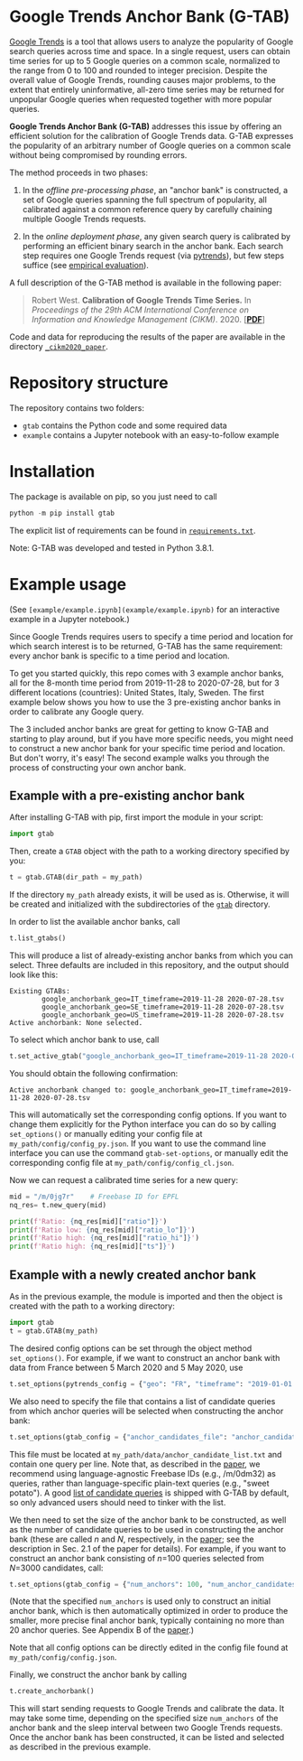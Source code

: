 # Google Trends Anchor Bank (G-TAB)

[Google Trends](https://trends.google.com/) is a tool that allows users to analyze the popularity of Google search queries across time and space.
In a single request, users can obtain time series for up to 5 Google queries on a common scale, normalized to the range from 0 
to 100 and rounded to integer precision.
Despite the overall value of Google Trends, rounding causes major problems, to the extent that entirely uninformative, 
all-zero time series may be returned for unpopular Google queries when requested together with more popular queries.

**Google Trends Anchor Bank (G-TAB)**
addresses this issue by offering an efficient solution for the calibration of Google Trends data.
G-TAB expresses the popularity of an arbitrary number of Google queries on a common scale without being compromised by 
rounding errors.

The method proceeds in two phases:

1. In the *offline pre-processing phase*, an "anchor bank" is constructed, a set of Google queries spanning the full spectrum 
of popularity, all calibrated against a common reference query by carefully chaining multiple Google Trends requests.

2. In the *online deployment phase*, any given search query is calibrated by performing an efficient binary search in the anchor bank.
Each search step requires one Google Trends request (via [pytrends](https://github.com/GeneralMills/pytrends)), but few
 steps suffice (see [empirical evaluation](https://arxiv.org/abs/2007.13861)).

A full description of the G-TAB method is available in the following paper:

> Robert West. **Calibration of Google Trends Time Series.** In *Proceedings of the 29th ACM International Conference on Information and Knowledge Management (CIKM)*. 2020. [**[PDF](https://arxiv.org/abs/2007.13861)**]

Code and data for reproducing the results of the paper are available in the directory [`_cikm2020_paper`](_cikm2020_paper).



# Repository structure

The repository contains two folders:

- `gtab` contains the Python code and some required data
- `example` contains a Jupyter notebook with an easy-to-follow example


# Installation

The package is available on pip, so you just need to call
~~~python
python -m pip install gtab
~~~

The explicit list of requirements can be found in [`requirements.txt`](requirements.txt).

Note: G-TAB was developed and tested in Python 3.8.1.


# Example usage

(See `[example/example.ipynb](example/example.ipynb)` for an interactive example in a Jupyter notebook.)

Since Google Trends requires users to specify a time period and location for which search interest is to be returned, G-TAB has the same requirement:
every anchor bank is specific to a time period and location.

To get you started quickly, this repo comes with 3 example anchor banks, all for the 8-month time period from 2019-11-28 to 2020-07-28, but for 3 different locations (countries): United States, Italy, Sweden.
The first example below shows you how to use the 3 pre-existing anchor banks in order to calibrate any Google query.

The 3 included anchor banks are great for getting to know G-TAB and starting to play around, but if you have more specific needs, you might need to construct a new anchor bank for your specific time period and location. But don't worry, it's easy!
The second example walks you through the process of constructing your own anchor bank.

## Example with a pre-existing anchor bank

After installing G-TAB with pip, first import the module in your script:
~~~python
import gtab
~~~

Then, create a `GTAB` object with the path to a working directory specified by you:
~~~python
t = gtab.GTAB(dir_path = my_path)
~~~
If the directory `my_path` already exists, it will be used as is.
Otherwise, it will be created and initialized with the subdirectories of the [`gtab`](gtab) directory.

In order to list the available anchor banks, call
~~~python
t.list_gtabs()
~~~
This will produce a list of already-existing anchor banks from which you can select. Three defaults are included in this repository, and the output should look like this:
~~~
Existing GTABs:
        google_anchorbank_geo=IT_timeframe=2019-11-28 2020-07-28.tsv
        google_anchorbank_geo=SE_timeframe=2019-11-28 2020-07-28.tsv
        google_anchorbank_geo=US_timeframe=2019-11-28 2020-07-28.tsv
Active anchorbank: None selected.
~~~

To select which anchor bank to use, call
~~~python
t.set_active_gtab("google_anchorbank_geo=IT_timeframe=2019-11-28 2020-07-28.tsv")
~~~
You should obtain the following confirmation:
~~~
Active anchorbank changed to: google_anchorbank_geo=IT_timeframe=2019-11-28 2020-07-28.tsv
~~~

This will automatically set the corresponding config options. If you want to change them explicitly for the Python interface you can do so by calling `set_options()` or manually editing your config file at `my_path/config/config_py.json`.
If you want to use the command line interface you can use the command `gtab-set-options`, or manually edit the corresponding config file at `my_path/config/config_cl.json`.

Now we can request a calibrated time series for a new query:
~~~python
mid = "/m/0jg7r"    # Freebase ID for EPFL
nq_res= t.new_query(mid) 

print(f'Ratio: {nq_res[mid]["ratio"]}')
print(f'Ratio low: {nq_res[mid]["ratio_lo"]}')
print(f'Ratio high: {nq_res[mid]["ratio_hi"]}')
print(f'Ratio high: {nq_res[mid]["ts"]}')
~~~

## Example with a newly created anchor bank

As in the previous example, the module is imported and then the object is created with the path to a working directory:
~~~python
import gtab
t = gtab.GTAB(my_path)
~~~

The desired config options can be set through the object method `set_options()`. For example, if we want to construct an anchor bank with data from France between 5 March 2020 and 5 May 2020, use
~~~python
t.set_options(pytrends_config = {"geo": "FR", "timeframe": "2019-01-01 2020-07-05"})
~~~

We also need to specify the file that contains a list of candidate queries from which anchor queries will be selected when constructing the anchor bank:
~~~python
t.set_options(gtab_config = {"anchor_candidates_file": "anchor_candidate_list.txt"})
~~~
This file must be located at `my_path/data/anchor_candidate_list.txt` and contain one query per line.
Note that, as described in the [paper](https://arxiv.org/abs/2007.13861), we recommend using language-agnostic Freebase IDs (e.g., /m/0dm32) as queries, rather than language-specific plain-text queries (e.g., "sweet potato").
A good [list of candidate queries](gtab/data/anchor_candidate_list.txt) is shipped with G-TAB by default, so only advanced users should need to tinker with the list.

We then need to set the size of the anchor bank to be constructed,
as well as the number of candidate queries to be used in constructing the anchor bank
(these are called *n* and *N*, respectively, in the [paper](https://arxiv.org/abs/2007.13861); see the description in Sec. 2.1 of the paper for details).
For example, if you want to construct an anchor bank consisting of *n*=100 queries selected from *N*=3000 candidates, call:
~~~python
t.set_options(gtab_config = {"num_anchors": 100, "num_anchor_candidates": 3000})
~~~
(Note that the specified `num_anchors` is used only to construct an initial anchor bank, which is then automatically optimized in order to produce the smaller, more precise final anchor bank, typically containing no more than 20 anchor queries. See Appendix B of the [paper](https://arxiv.org/abs/2007.13861).)

Note that all config options can be directly edited in the config file found at `my_path/config/config.json`.

Finally, we construct the anchor bank by calling
~~~python
t.create_anchorbank()
~~~
This will start sending requests to Google Trends and calibrate the data.
It may take some time, depending on the specified size `num_anchors` of the anchor bank and the sleep interval between two Google Trends requests.
Once the anchor bank has been constructed, it can be listed and selected as described in the previous example.  
